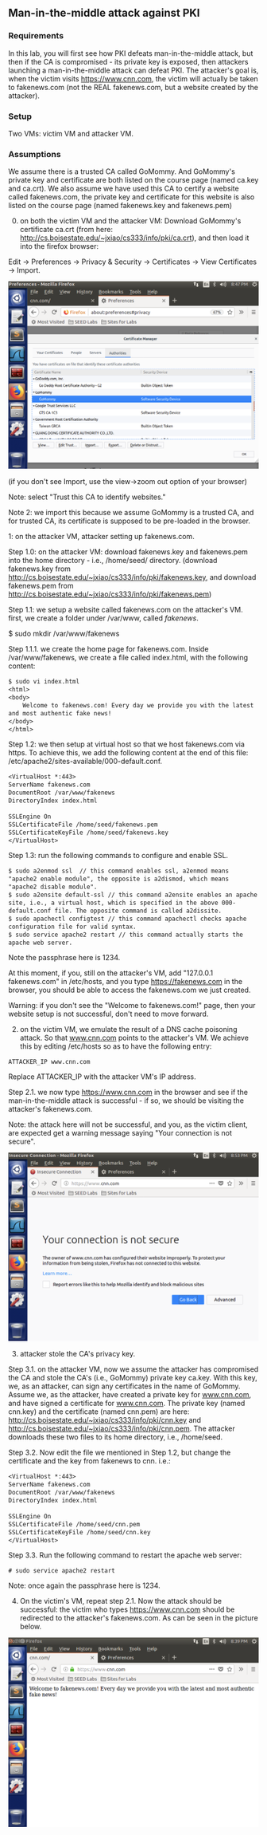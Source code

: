 ## Man-in-the-middle attack against PKI

### Requirements 

In this lab, you will first see how PKI defeats man-in-the-middle attack, but then if the CA is compromised - its private key is exposed, then attackers launching a man-in-the-middle attack can defeat PKI. The attacker's goal is, when the victim visits https://www.cnn.com, the victim will actually be taken to fakenews.com (not the REAL fakenews.com, but a website created by the attacker).

### Setup

Two VMs: victim VM and attacker VM.

### Assumptions

We assume there is a trusted CA called GoMommy. And GoMommy's private key and certificate are both listed on the course page (named ca.key and ca.crt). We also assume we have used this CA to certify a website called fakenews.com, the private key and certificate for this website is also listed on the course page (named fakenews.key and fakenews.pem)

0. on both the victim VM and the attacker VM: Download GoMommy's certificate ca.crt (from here: http://cs.boisestate.edu/~jxiao/cs333/info/pki/ca.crt), and then load it into the firefox browser:

Edit -> Preferences -> Privacy & Security -> Certificates -> View Certificates -> Import.

![alt text](lab9-import.png "Lab 9 Import")

(if you don't see Import, use the view->zoom out option of your browser)

Note: select "Trust this CA to identify websites."

Note 2: we import this because we assume GoMommy is a trusted CA, and for trusted CA, its certificate is supposed to be pre-loaded in the browser.

1: on the attacker VM, attacker setting up fakenews.com.

Step 1.0: on the attacker VM: download fakenews.key and fakenews.pem into the home directory - i.e., /home/seed/ directory. (download fakenews.key from http://cs.boisestate.edu/~jxiao/cs333/info/pki/fakenews.key, and download fakenews.pem from http://cs.boisestate.edu/~jxiao/cs333/info/pki/fakenews.pem)

Step 1.1: we setup a website called fakenews.com on the attacker's VM. first, we create a folder under /var/www, called *fakenews*.

$ sudo mkdir /var/www/fakenews

Step 1.1.1. we create the home page for fakenews.com. Inside /var/www/fakenews, we create a file called index.html, with the following content:

```console
$ sudo vi index.html
<html>
<body>
	Welcome to fakenews.com! Every day we provide you with the latest and most authentic fake news!
</body>
</html>
```

Step 1.2: we then setup at virtual host so that we host fakenews.com via https. To achieve this, we add the following content at the end of this file: /etc/apache2/sites-available/000-default.conf.

```console
<VirtualHost *:443>
ServerName fakenews.com
DocumentRoot /var/www/fakenews
DirectoryIndex index.html

SSLEngine On
SSLCertificateFile /home/seed/fakenews.pem
SSLCertificateKeyFile /home/seed/fakenews.key
</VirtualHost>
```

Step 1.3: run the following commands to configure and enable SSL.

```console
$ sudo a2enmod ssl	// this command enables ssl, a2enmod means "apache2 enable module", the opposite is a2dismod, which means "apache2 disable module".
$ sudo a2ensite default-ssl	// this command a2ensite enables an apache site, i.e., a virtual host, which is specified in the above 000-default.conf file. The opposite command is called a2dissite.
$ sudo apachectl configtest	// this command apachectl checks apache configuration file for valid syntax.
$ sudo service apache2 restart // this command actually starts the apache web server.
```

Note the passphrase here is 1234.

At this moment, if you, still on the attacker's VM, add "127.0.0.1 fakenews.com" in /etc/hosts, and you type https://fakenews.com in the browser, you should be able to access the fakenews.com we just created.

Warning: if you don't see the "Welcome to fakenews.com!" page, then your website setup is not successful, don't need to move forward.

2. on the victim VM, we emulate the result of a DNS cache poisoning attack. So that www.cnn.com points to the attacker's VM. We achieve this by editing /etc/hosts so as to have the following entry:

```console
ATTACKER_IP	www.cnn.com
```

Replace ATTACKER_IP with the attacker VM's IP address.

Step 2.1. we now type https://www.cnn.com in the browser and see if the man-in-the-middle attack is successful - if so, we should be visiting the attacker's fakenews.com.

Note: the attack here will not be successful, and you, as the victim client, are expected get a warning message saying "Your connection is not secure".

![alt text](lab9-insecure.png "Lab 9 Insecure")

3. attacker stole the CA's privacy key.

Step 3.1. on the attacker VM, now we assume the attacker has compromised the CA and stole the CA's (i.e., GoMommy) private key ca.key. With this key, we, as an attacker, can sign any certificates in the name of GoMommy. Assume we, as the attacker, have created a private key for www.cnn.com, and have signed a certificate for www.cnn.com. The private key (named cnn.key) and the certificate (named cnn.pem) are here: http://cs.boisestate.edu/~jxiao/cs333/info/pki/cnn.key and http://cs.boisestate.edu/~jxiao/cs333/info/pki/cnn.pem. The attacker downloads these two files to its home directory, i.e., /home/seed.

Step 3.2. Now edit the file we mentioned in Step 1.2, but change the certificate and the key from fakenews to cnn. i.e.:

```console
<VirtualHost *:443>
ServerName fakenews.com
DocumentRoot /var/www/fakenews
DirectoryIndex index.html

SSLEngine On
SSLCertificateFile /home/seed/cnn.pem
SSLCertificateKeyFile /home/seed/cnn.key
</VirtualHost>
```

Step 3.3. Run the following command to restart the apache web server:

```console
# sudo service apache2 restart
```

Note: once again the passphrase here is 1234.

4. On the victim's VM, repeat step 2.1. Now the attack should be successful: the victim who types https://www.cnn.com should be redirected to the attacker's fakenews.com. As can be seen in the picture below.

![alt text](lab9-success.png "Lab 9 Success")
